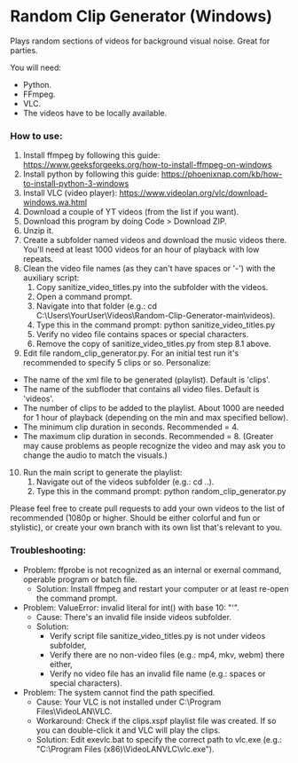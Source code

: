 # Random Clip Generator (Windows) 
Plays random sections of videos for background visual noise.
Great for parties.

You will need:
* Python.
* FFmpeg.
* VLC.
* The videos have to be locally available. 

### How to use: ### 
1. Install ffmpeg by following this guide: https://www.geeksforgeeks.org/how-to-install-ffmpeg-on-windows 
2. Install python by following this guide: https://phoenixnap.com/kb/how-to-install-python-3-windows 
3. Install VLC (video player): https://www.videolan.org/vlc/download-windows.wa.html 
4. Download a couple of YT videos (from the list if you want). 
5. Download this program by doing Code > Download ZIP. 
6. Unzip it. 
7. Create a subfolder named videos and download the music videos there. You'll need at least 1000 videos for an hour of playback with low repeats. 
8. Clean the video file names (as they can't have spaces or '-') with the auxiliary script:  
    1. Copy sanitize_video_titles.py into the subfolder with the videos. 
    2. Open a command prompt. 
    3. Navigate into that folder (e.g.: cd C:\Users\YourUser\Videos\Random-Clip-Generator-main\videos). 
    4. Type this in the command prompt: python sanitize_video_titles.py 
    5. Verify no video file contains spaces or special characters. 
    6. Remove the copy of sanitize_video_titles.py from step 8.1 above. 
9. Edit file random_clip_generator.py. For an initial test run it's recommended to specify 5 clips or so. Personalize:
* The name of the xml file to be generated (playlist). Default is 'clips'. 
* The name of the subfloder that contains all video files. Default is 'videos'. 
* The number of clips to be added to the playlist. About 1000 are needed for 1 hour of playback (depending on the min and max specified bellow). 
* The minimum clip duration in seconds. Recommended = 4.  
* The maximum clip duration in seconds. Recommended = 8. (Greater may cause problems as people recognize the video and may ask you to change the audio to match the visuals.) 
10. Run the main script to generate the playlist: 
    1. Navigate out of the videos subfolder (e.g.: cd ..). 
    2. Type this in the command prompt: python random_clip_generator.py  

Please feel free to create pull requests to add your own videos to the list of recommended (1080p or higher. Should be either colorful and fun or stylistic), or create your own branch with its own list that's relevant to you. 


### Troubleshooting: ### 
* Problem: ffprobe is not recognized as an internal or exernal command, operable program or batch file. 
    * Solution: Install ffmpeg and restart your computer or at least re-open the command prompt. 
* Problem: ValueError: invalid literal for int() with base 10: "'". 
    * Cause: There's an invalid file inside videos subfolder. 
    * Solution: 
        * Verify script file sanitize_video_titles.py is not under videos subfolder, 
        * Verify there are no non-video files (e.g.: mp4, mkv, webm) there either, 
        * Verify no video file has an invalid file name (e.g.: spaces or special characters). 
* Problem: The system cannot find the path specified. 
    * Cause: Your VLC is not installed under C:\Program Files\VideoLAN\VLC. 
    * Workaround: Check if the clips.xspf playlist file was created. If so you can double-click it and VLC will play the clips. 
    * Solution: Edit exevlc.bat to specify the correct path to vlc.exe (e.g.: "C:\Program Files (x86)\VideoLANVLC\vlc.exe"). 
